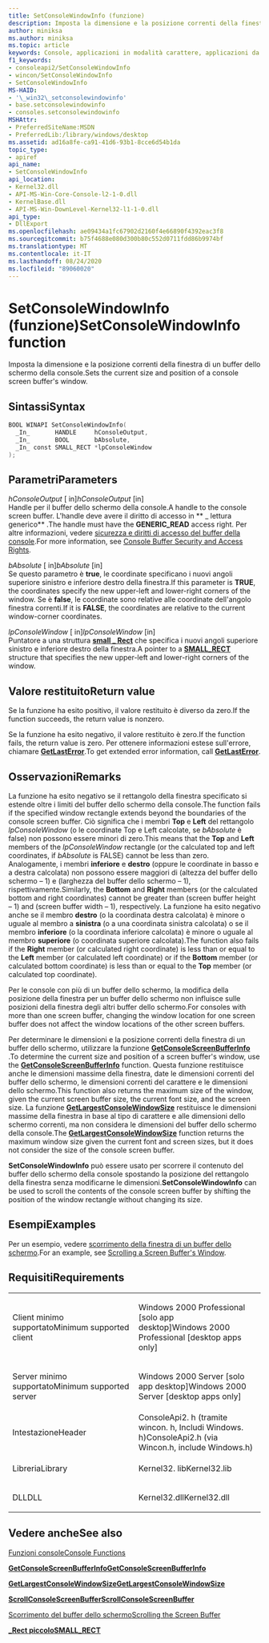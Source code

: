 ```yaml
---
title: SetConsoleWindowInfo (funzione)
description: Imposta la dimensione e la posizione correnti della finestra di un buffer dello schermo della console.
author: miniksa
ms.author: miniksa
ms.topic: article
keywords: Console, applicazioni in modalità carattere, applicazioni da riga di comando, applicazioni Terminal, API console
f1_keywords:
- consoleapi2/SetConsoleWindowInfo
- wincon/SetConsoleWindowInfo
- SetConsoleWindowInfo
MS-HAID:
- '\_win32\_setconsolewindowinfo'
- base.setconsolewindowinfo
- consoles.setconsolewindowinfo
MSHAttr:
- PreferredSiteName:MSDN
- PreferredLib:/library/windows/desktop
ms.assetid: ad16a8fe-ca91-41d6-93b1-8cce6d54b1da
topic_type:
- apiref
api_name:
- SetConsoleWindowInfo
api_location:
- Kernel32.dll
- API-MS-Win-Core-Console-l2-1-0.dll
- KernelBase.dll
- API-MS-Win-DownLevel-Kernel32-l1-1-0.dll
api_type:
- DllExport
ms.openlocfilehash: ae09434a1fc67902d2160f4e66890f4392eac3f8
ms.sourcegitcommit: b75f4688e080d300b80c552d0711fdd86b9974bf
ms.translationtype: MT
ms.contentlocale: it-IT
ms.lasthandoff: 08/24/2020
ms.locfileid: "89060020"
---
```

# <a name="setconsolewindowinfo-function"></a><span data-ttu-id="0ed68-104">SetConsoleWindowInfo (funzione)</span><span class="sxs-lookup"><span data-stu-id="0ed68-104">SetConsoleWindowInfo function</span></span>


<span data-ttu-id="0ed68-105">Imposta la dimensione e la posizione correnti della finestra di un buffer dello schermo della console.</span><span class="sxs-lookup"><span data-stu-id="0ed68-105">Sets the current size and position of a console screen buffer's window.</span></span>

<a name="syntax"></a><span data-ttu-id="0ed68-106">Sintassi</span><span class="sxs-lookup"><span data-stu-id="0ed68-106">Syntax</span></span>
------

```C
BOOL WINAPI SetConsoleWindowInfo(
  _In_       HANDLE     hConsoleOutput,
  _In_       BOOL       bAbsolute,
  _In_ const SMALL_RECT *lpConsoleWindow
);
```

<a name="parameters"></a><span data-ttu-id="0ed68-107">Parametri</span><span class="sxs-lookup"><span data-stu-id="0ed68-107">Parameters</span></span>
----------

<span data-ttu-id="0ed68-108">*hConsoleOutput* \[ in\]</span><span class="sxs-lookup"><span data-stu-id="0ed68-108">*hConsoleOutput* \[in\]</span></span>  
<span data-ttu-id="0ed68-109">Handle per il buffer dello schermo della console.</span><span class="sxs-lookup"><span data-stu-id="0ed68-109">A handle to the console screen buffer.</span></span> <span data-ttu-id="0ed68-110">L'handle deve avere il diritto di accesso in \*\* \_ lettura generico\*\* .</span><span class="sxs-lookup"><span data-stu-id="0ed68-110">The handle must have the **GENERIC\_READ** access right.</span></span> <span data-ttu-id="0ed68-111">Per altre informazioni, vedere [sicurezza e diritti di accesso del buffer della console](console-buffer-security-and-access-rights.md).</span><span class="sxs-lookup"><span data-stu-id="0ed68-111">For more information, see [Console Buffer Security and Access Rights](console-buffer-security-and-access-rights.md).</span></span>

<span data-ttu-id="0ed68-112">*bAbsolute* \[ in\]</span><span class="sxs-lookup"><span data-stu-id="0ed68-112">*bAbsolute* \[in\]</span></span>  
<span data-ttu-id="0ed68-113">Se questo parametro è **true**, le coordinate specificano i nuovi angoli superiore sinistro e inferiore destro della finestra.</span><span class="sxs-lookup"><span data-stu-id="0ed68-113">If this parameter is **TRUE**, the coordinates specify the new upper-left and lower-right corners of the window.</span></span> <span data-ttu-id="0ed68-114">Se è **false**, le coordinate sono relative alle coordinate dell'angolo finestra correnti.</span><span class="sxs-lookup"><span data-stu-id="0ed68-114">If it is **FALSE**, the coordinates are relative to the current window-corner coordinates.</span></span>

<span data-ttu-id="0ed68-115">*lpConsoleWindow* \[ in\]</span><span class="sxs-lookup"><span data-stu-id="0ed68-115">*lpConsoleWindow* \[in\]</span></span>  
<span data-ttu-id="0ed68-116">Puntatore a una struttura [**small \_ Rect**](small-rect-str.md) che specifica i nuovi angoli superiore sinistro e inferiore destro della finestra.</span><span class="sxs-lookup"><span data-stu-id="0ed68-116">A pointer to a [**SMALL\_RECT**](small-rect-str.md) structure that specifies the new upper-left and lower-right corners of the window.</span></span>

<a name="return-value"></a><span data-ttu-id="0ed68-117">Valore restituito</span><span class="sxs-lookup"><span data-stu-id="0ed68-117">Return value</span></span>
------------

<span data-ttu-id="0ed68-118">Se la funzione ha esito positivo, il valore restituito è diverso da zero.</span><span class="sxs-lookup"><span data-stu-id="0ed68-118">If the function succeeds, the return value is nonzero.</span></span>

<span data-ttu-id="0ed68-119">Se la funzione ha esito negativo, il valore restituito è zero.</span><span class="sxs-lookup"><span data-stu-id="0ed68-119">If the function fails, the return value is zero.</span></span> <span data-ttu-id="0ed68-120">Per ottenere informazioni estese sull'errore, chiamare [**GetLastError**](https://msdn.microsoft.com/library/windows/desktop/ms679360).</span><span class="sxs-lookup"><span data-stu-id="0ed68-120">To get extended error information, call [**GetLastError**](https://msdn.microsoft.com/library/windows/desktop/ms679360).</span></span>

<a name="remarks"></a><span data-ttu-id="0ed68-121">Osservazioni</span><span class="sxs-lookup"><span data-stu-id="0ed68-121">Remarks</span></span>
-------

<span data-ttu-id="0ed68-122">La funzione ha esito negativo se il rettangolo della finestra specificato si estende oltre i limiti del buffer dello schermo della console.</span><span class="sxs-lookup"><span data-stu-id="0ed68-122">The function fails if the specified window rectangle extends beyond the boundaries of the console screen buffer.</span></span> <span data-ttu-id="0ed68-123">Ciò significa che i membri **Top** e **Left** del rettangolo *lpConsoleWindow* (o le coordinate Top e Left calcolate, se *bAbsolute* è false) non possono essere minori di zero.</span><span class="sxs-lookup"><span data-stu-id="0ed68-123">This means that the **Top** and **Left** members of the *lpConsoleWindow* rectangle (or the calculated top and left coordinates, if *bAbsolute* is FALSE) cannot be less than zero.</span></span> <span data-ttu-id="0ed68-124">Analogamente, i membri **inferiore** e **destro** (oppure le coordinate in basso e a destra calcolata) non possono essere maggiori di (altezza del buffer dello schermo – 1) e (larghezza del buffer dello schermo – 1), rispettivamente.</span><span class="sxs-lookup"><span data-stu-id="0ed68-124">Similarly, the **Bottom** and **Right** members (or the calculated bottom and right coordinates) cannot be greater than (screen buffer height – 1) and (screen buffer width – 1), respectively.</span></span> <span data-ttu-id="0ed68-125">La funzione ha esito negativo anche se il membro **destro** (o la coordinata destra calcolata) è minore o uguale al membro a **sinistra** (o a una coordinata sinistra calcolata) o se il membro **inferiore** (o la coordinata inferiore calcolata) è minore o uguale al membro **superiore** (o coordinata superiore calcolata).</span><span class="sxs-lookup"><span data-stu-id="0ed68-125">The function also fails if the **Right** member (or calculated right coordinate) is less than or equal to the **Left** member (or calculated left coordinate) or if the **Bottom** member (or calculated bottom coordinate) is less than or equal to the **Top** member (or calculated top coordinate).</span></span>

<span data-ttu-id="0ed68-126">Per le console con più di un buffer dello schermo, la modifica della posizione della finestra per un buffer dello schermo non influisce sulle posizioni della finestra degli altri buffer dello schermo.</span><span class="sxs-lookup"><span data-stu-id="0ed68-126">For consoles with more than one screen buffer, changing the window location for one screen buffer does not affect the window locations of the other screen buffers.</span></span>

<span data-ttu-id="0ed68-127">Per determinare le dimensioni e la posizione correnti della finestra di un buffer dello schermo, utilizzare la funzione [**GetConsoleScreenBufferInfo**](getconsolescreenbufferinfo.md) .</span><span class="sxs-lookup"><span data-stu-id="0ed68-127">To determine the current size and position of a screen buffer's window, use the [**GetConsoleScreenBufferInfo**](getconsolescreenbufferinfo.md) function.</span></span> <span data-ttu-id="0ed68-128">Questa funzione restituisce anche le dimensioni massime della finestra, date le dimensioni correnti del buffer dello schermo, le dimensioni correnti del carattere e le dimensioni dello schermo.</span><span class="sxs-lookup"><span data-stu-id="0ed68-128">This function also returns the maximum size of the window, given the current screen buffer size, the current font size, and the screen size.</span></span> <span data-ttu-id="0ed68-129">La funzione [**GetLargestConsoleWindowSize**](getlargestconsolewindowsize.md) restituisce le dimensioni massime della finestra in base al tipo di carattere e alle dimensioni dello schermo correnti, ma non considera le dimensioni del buffer dello schermo della console.</span><span class="sxs-lookup"><span data-stu-id="0ed68-129">The [**GetLargestConsoleWindowSize**](getlargestconsolewindowsize.md) function returns the maximum window size given the current font and screen sizes, but it does not consider the size of the console screen buffer.</span></span>

<span data-ttu-id="0ed68-130">**SetConsoleWindowInfo** può essere usato per scorrere il contenuto del buffer dello schermo della console spostando la posizione del rettangolo della finestra senza modificarne le dimensioni.</span><span class="sxs-lookup"><span data-stu-id="0ed68-130">**SetConsoleWindowInfo** can be used to scroll the contents of the console screen buffer by shifting the position of the window rectangle without changing its size.</span></span>

<a name="examples"></a><span data-ttu-id="0ed68-131">Esempi</span><span class="sxs-lookup"><span data-stu-id="0ed68-131">Examples</span></span>
--------

<span data-ttu-id="0ed68-132">Per un esempio, vedere [scorrimento della finestra di un buffer dello schermo](scrolling-a-screen-buffer-s-window.md).</span><span class="sxs-lookup"><span data-stu-id="0ed68-132">For an example, see [Scrolling a Screen Buffer's Window](scrolling-a-screen-buffer-s-window.md).</span></span>

<a name="requirements"></a><span data-ttu-id="0ed68-133">Requisiti</span><span class="sxs-lookup"><span data-stu-id="0ed68-133">Requirements</span></span>
------------

<table>
<colgroup>
<col width="50%" />
<col width="50%" />
</colgroup>
<tbody>
<tr class="odd">
<td><p><span data-ttu-id="0ed68-134">Client minimo supportato</span><span class="sxs-lookup"><span data-stu-id="0ed68-134">Minimum supported client</span></span></p></td>
<td><p><span data-ttu-id="0ed68-135">Windows 2000 Professional [solo app desktop]</span><span class="sxs-lookup"><span data-stu-id="0ed68-135">Windows 2000 Professional [desktop apps only]</span></span></p></td>
</tr>
<tr class="even">
<td><p><span data-ttu-id="0ed68-136">Server minimo supportato</span><span class="sxs-lookup"><span data-stu-id="0ed68-136">Minimum supported server</span></span></p></td>
<td><p><span data-ttu-id="0ed68-137">Windows 2000 Server [solo app desktop]</span><span class="sxs-lookup"><span data-stu-id="0ed68-137">Windows 2000 Server [desktop apps only]</span></span></p></td>
</tr>
<tr class="odd">
<td><p><span data-ttu-id="0ed68-138">Intestazione</span><span class="sxs-lookup"><span data-stu-id="0ed68-138">Header</span></span></p></td>
<td><span data-ttu-id="0ed68-139">ConsoleApi2. h (tramite wincon. h, Includi Windows. h)</span><span class="sxs-lookup"><span data-stu-id="0ed68-139">ConsoleApi2.h (via Wincon.h, include Windows.h)</span></span></td>
</tr>
<tr class="even">
<td><p><span data-ttu-id="0ed68-140">Libreria</span><span class="sxs-lookup"><span data-stu-id="0ed68-140">Library</span></span></p></td>
<td><span data-ttu-id="0ed68-141">Kernel32. lib</span><span class="sxs-lookup"><span data-stu-id="0ed68-141">Kernel32.lib</span></span></td>
</tr>
<tr class="odd">
<td><p><span data-ttu-id="0ed68-142">DLL</span><span class="sxs-lookup"><span data-stu-id="0ed68-142">DLL</span></span></p></td>
<td><span data-ttu-id="0ed68-143">Kernel32.dll</span><span class="sxs-lookup"><span data-stu-id="0ed68-143">Kernel32.dll</span></span></td>
</tr>
<tr class="even">
</tr>
<tr class="odd">
</tr>
<tr class="even">
</tr>
</tbody>
</table>

## <a name="span-idsee_alsospansee-also"></a><span data-ttu-id="0ed68-144"><span id="see_also"></span>Vedere anche</span><span class="sxs-lookup"><span data-stu-id="0ed68-144"><span id="see_also"></span>See also</span></span>


[<span data-ttu-id="0ed68-145">Funzioni console</span><span class="sxs-lookup"><span data-stu-id="0ed68-145">Console Functions</span></span>](console-functions.md)

[<span data-ttu-id="0ed68-146">**GetConsoleScreenBufferInfo**</span><span class="sxs-lookup"><span data-stu-id="0ed68-146">**GetConsoleScreenBufferInfo**</span></span>](getconsolescreenbufferinfo.md)

[<span data-ttu-id="0ed68-147">**GetLargestConsoleWindowSize**</span><span class="sxs-lookup"><span data-stu-id="0ed68-147">**GetLargestConsoleWindowSize**</span></span>](getlargestconsolewindowsize.md)

[<span data-ttu-id="0ed68-148">**ScrollConsoleScreenBuffer**</span><span class="sxs-lookup"><span data-stu-id="0ed68-148">**ScrollConsoleScreenBuffer**</span></span>](scrollconsolescreenbuffer.md)

[<span data-ttu-id="0ed68-149">Scorrimento del buffer dello schermo</span><span class="sxs-lookup"><span data-stu-id="0ed68-149">Scrolling the Screen Buffer</span></span>](scrolling-the-screen-buffer.md)

[<span data-ttu-id="0ed68-150">**\_Rect piccolo**</span><span class="sxs-lookup"><span data-stu-id="0ed68-150">**SMALL\_RECT**</span></span>](small-rect-str.md)

 

 




